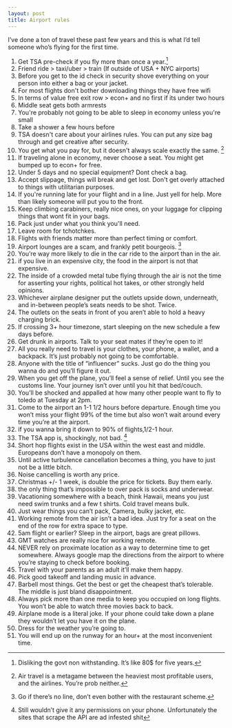 ```yaml
---
layout: post
title: Airport rules
---
```

I’ve done a ton of travel these past few years and this is what I’d tell someone who’s flying for the first time. 

1. Get TSA pre-check if you fly more than once a year.[^1]
2. Friend ride > taxi/uber > train (If outside of USA + NYC airports)
3. Before you get to the id check in security shove everything on your person into either a bag or your jacket.
4. For most flights don't bother downloading things they have free wifi
5. In terms of value free exit row > econ+ and no first if its under two hours 
6. Middle seat gets both armrests
7. You're probably not going to be able to sleep in economy unless you're small 
8. Take a shower a few hours before
9. TSA doesn't care about your airlines rules. You can put any size bag through and get creative after security. 
10. You get what you pay for, but it doesn't always scale exactly the same. [^2]
11. If traveling alone in economy, never choose a seat. You might get bumped up to econ+ for free.
12. Under 5 days and no special equipment? Dont check a bag. 
13. Accept slippage, things will break and get lost. Don't get overly attached to things with utilitarian purposes.
14. If you're running late for your flight and in a line. Just yell for help. More than likely someone will put you to the front. 
15. Keep climbing carabiners, really nice ones, on your luggage for clipping things that wont fit in your bags.
16. Pack just under what you think you'll need. 
17. Leave room for tchotchkes. 
18. Flights with friends matter more than perfect timing or comfort.
19. Airport lounges are a scam, and frankly petit bourgeois. [^3]
20. You’re way more likely to die in the car ride to the airport than in the air.
21. if you live in an expensive city, the food in the airport is not that expensive. 
22. The inside of a crowded metal tube flying through the air is not the time for asserting your rights, political hot takes, or other strongly held opinions. 
23. Whichever airplane designer put the outlets upside down, underneath, and in-between people’s seats needs to be shot.  Twice. 
24. The outlets on the seats in front of you aren’t able to hold a heavy charging brick. 
25. If crossing 3+ hour timezone, start sleeping on the new schedule a few days before.
26. Get drunk in airports. Talk to your seat mates if they’re open to it!  
27. All you really need to travel is your clothes, your phone, a wallet, and a backpack. It’s just probably not going to be comfortable. 
28. Anyone with the title of “influencer” sucks. Just go do the thing you wanna do and you’ll figure it out. 
29. When you get off the plane, you’ll feel a sense of relief. Until you see the customs line. Your journey isn’t over until you hit that bed/couch. 
30. You’ll be shocked and appalled at how many other people want to fly to toledo at Tuesday at 2pm.
31. Come to the airport an 1-1 1/2 hours before departure. Enough time you won’t miss your flight 99% of the time but also won’t wait around every time you’re at the airport. 
32. if you wanna bring it down to 90% of flights,1/2-1 hour. 
33. The TSA app is, shockingly, not bad. [^4]
34. Short hop flights exist in the USA within the west east and middle. Europeans don’t have a monopoly on them. 
35. Until active turbulence cancellation becomes a thing, you have to just not be a little bitch. 
36. Noise cancelling is worth any price.
37. Christmas +/- 1 week, is double the price for tickets. Buy them early. 
38. the only thing that’s impossible to over pack is socks and underwear.
39. Vacationing somewhere with a beach, think Hawaii, means you just need swim trunks and a few t shirts.  Cold travel means bulk. 
40. Just wear things you can’t pack, Camera, bulky jacket, etc.
41. Working remote from the air isn’t a bad idea. Just try for a seat on the end of the row for extra space to type. 
42. 5am flight or earlier? Sleep in the airport, bags are great pillows. 
43. GMT watches are really nice for working remote.
44. NEVER rely on proximate location as a way to determine time to get somewhere. Always google map the directions from the airport to where you’re staying to check before booking. 
45. Travel with your parents as an adult it’ll make them happy. 
46. Pick good takeoff and landing music in advance.
47. Barbell most things. Get the best or get the cheapest that’s tolerable. The middle is just bland disappointment.
48. Always pick more than one media to keep you occupied on long flights. You won’t be able to watch three movies back to back. 
49. Airplane mode is a literal joke. If your phone could take down a plane they wouldn’t let you have it on the plane. 
50. Dress for the weather you’re going to. 
51. You will end up on the runway for an hour+ at the most inconvenient time. 

[^1]: Disliking the govt non withstanding. It’s like 80$ for five years. 
[^2]: Air travel is a metagame between the heaviest most profitable users, and the airlines.  You’re prob neither. 
[^3]: Go if there’s no line, don’t even bother with the restaurant scheme. 
[^4]: Still wouldn’t give it any permissions on your phone. Unfortunately the sites that scrape the API are ad infested shit